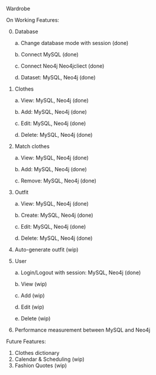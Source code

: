 Wardrobe 

On Working Features:

0. Database

	a. Change database mode with session (done)

	b. Connect MySQL (done)

	c. Connect Neo4j Neo4jcliect (done)

	d. Dataset: MySQL, Neo4j (done)

1. Clothes

	a. View: MySQL, Neo4j (done)

	b. Add: MySQL, Neo4j (done)

	c. Edit: MySQL, Neo4j (done)

	d. Delete: MySQL, Neo4j (done)

2. Match clothes

	a. View: MySQL, Neo4j (done)

	b. Add: MySQL, Neo4j (done)

	c. Remove: MySQL, Neo4j (done)

3. Outfit

	a. View: MySQL, Neo4j (done)

	b. Create: MySQL, Neo4j (done)

	c. Edit: MySQL, Neo4j (done)

	d. Delete: MySQL, Neo4j (done)

4. Auto-generate outfit (wip)

5. User

	a. Login/Logout with session: MySQL, Neo4j (done)

	b. View (wip)

	c. Add (wip)

	d. Edit (wip)

	e. Delete (wip)

6. Performance measurement between MySQL and Neo4j

Future Features:

1. Clothes dictionary
2. Calendar & Scheduling (wip)
3. Fashion Quotes (wip)
